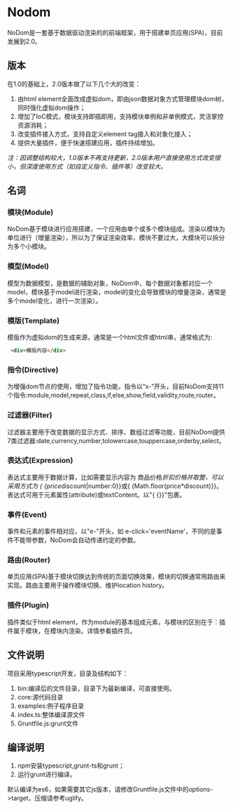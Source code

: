 # Nodom

NoDom是一套基于数据驱动渲染的的前端框架，用于搭建单页应用(SPA)，目前发展到2.0。

## 版本
在1.0的基础上，2.0版本做了以下几个大的改变：
1. 由html element全面改成虚拟dom，即由json数据对象方式管理模块dom树，同时强化虚拟dom操作；
2. 增加了IoC模式，模块支持即插即用，支持模块单例和非单例模式，灵活掌控资源消耗；
3. 改变插件接入方式，支持自定义element tag接入和对象化接入；
4. 提供大量插件，便于快速搭建应用，插件持续增加。

*注：因调整结构较大，1.0版本不再支持更新，2.0版本用户直接使用方式改变很小，但深度使用方式（如自定义指令、插件等）改变较大。*    
 
## 名词
### 模块(Module)
NoDom基于模块进行应用搭建，一个应用由单个或多个模块组成。渲染以模块为单位进行（增量渲染），所以为了保证渲染效率，模块不要过大，大模块可以拆分为多个小模块。

### 模型(Model)
模型为数据模型，是数据的辅助对象，NoDom中，每个数据对象都对应一个model，模块基于model进行渲染，model的变化会导致模块的增量渲染，通常是多个model变化，进行一次渲染）。

### 模版(Template)
模版作为虚拟dom的生成来源，通常是一个html文件或html串，通常格式为: 

```html
 <div>模版内容</div>
```

### 指令(Directive)
为增强dom节点的使用，增加了指令功能，指令以“x-”开头，目前NoDom支持11个指令:module,model,repeat,class,if,else,show,field,validity,route,router。

### 过滤器(Filter)
过滤器主要用于改变数据的显示方式、排序、数组过滤等功能，目前NoDom提供7类过滤器:date,currency,number,tolowercase,touppercase,orderby,select。

### 表达式(Expression)
表达式主要用于数据计算，比如需要显示内容为 商品价格*折扣价格并取整，可以采用方式为 { {price*discount|number:0}}或{ {Math.floor(price*discount)}}。表达式可用于元素属性(attribute)或textContent。以"{ {}}"包裹。

### 事件(Event)
事件和元素的事件相对应，以"e-"开头，如 e-click='eventName'，不同的是事件不能带参数，NoDom会自动传递约定的参数。

### 路由(Router)
单页应用(SPA)基于模块切换达到传统的页面切换效果，模块的切换通常用路由来实现。路由主要用于操作模块切换、维护location history。

### 插件(Plugin)
插件类似于html element，作为module的基本组成元素，与模块的区别在于：插件属于模块，在模块内渲染。详情参看插件页。

## 文件说明
项目采用typescript开发，目录及结构如下：
1. bin:编译后的文件目录，目录下为最新编译，可直接使用。
2. core:源代码目录
3. examples:例子程序目录
4. index.ts:整体编译源文件
5. Gruntfile.js:grunt文件
## 编译说明
1. npm安装typescript,grunt-ts和grunt；
2. 运行grunt进行编译。

默认编译为es6，如果需要其它js版本，请修改Gruntfile.js文件中的options->target，压缩请参考uglify。    




